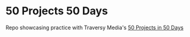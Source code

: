 # 50 Projects 50 Days
Repo showcasing practice with Traversy Media's [50 Projects in 50 Days](https://50projects50days.com/)
